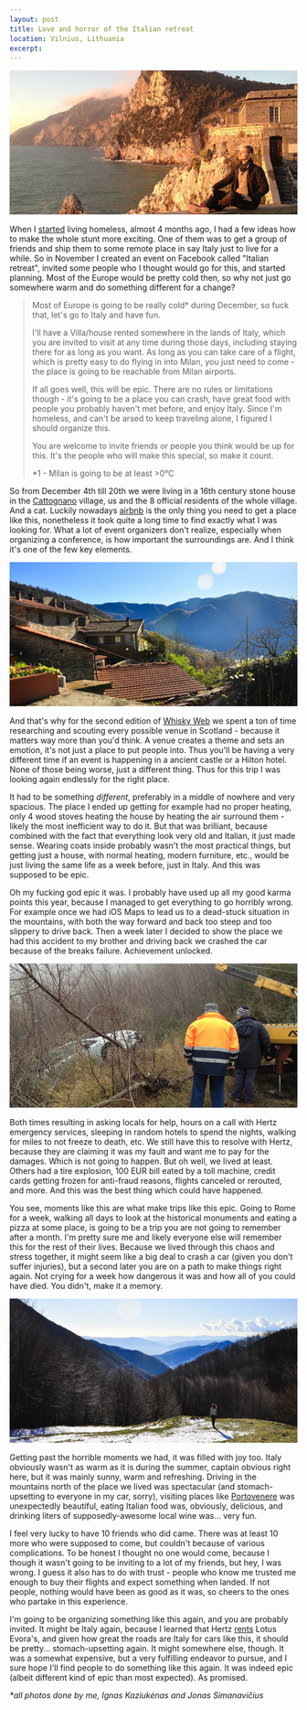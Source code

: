 ```yaml
---
layout: post
title: Love and horror of the Italian retreat
location: Vilnius, Lithuania
excerpt:
---
```


<img src="/blog/images/sitting-in-portovenere.jpg" alt="" />

When I [started](/blog/living-homeless.html) living homeless, almost 4 months ago, I had a few ideas how to make the whole stunt more exciting. One of them was to get a group of friends and ship them to some remote place in say Italy just to live for a while. So in November I created an event on Facebook called "Italian retreat", invited some people who I thought would go for this, and started planning. Most of the Europe would be pretty cold then, so why not just go somewhere warm and do something different for a change?

> Most of Europe is going to be really cold* during December, so fuck that, let's go to Italy and have fun.
>
> I'll have a Villa/house rented somewhere in the lands of Italy, which you are invited to visit at any time during those days, including staying there for as long as you want. As long as you can take care of a flight, which is pretty easy to do flying in into Milan, you just need to come - the place is going to be reachable from Milan airports.
>
> If all goes well, this will be epic. There are no rules or limitations though - it's going to be a place you can crash, have great food with people you probably haven't met before, and enjoy Italy. Since I'm homeless, and can't be arsed to keep traveling alone, I figured I should organize this.
>
> You are welcome to invite friends or people you think would be up for this. It's the people who will make this special, so make it count.
>
> \*1 - Milan is going to be at least >0°C

So from December 4th till 20th we were living in a 16th century stone house in the [Cattognano](http://maps.google.co.uk/maps?q=Via+Catognano,+Cattognano,+Massa-Carrara,+Italy&hl=en&sll=53.800651,-4.064941&sspn=9.363881,26.477051&oq=via+catognano+&hnear=Via+Catognano,+Cattognano,+Massa-carrara,+Toscana,+Italy&t=m&z=16) village, us and the 8 official residents of the whole village. And a cat. Luckily nowadays [airbnb](http://www.airbnb.com/) is the only thing you need to get a place like this, nonetheless it took quite a long time to find exactly what I was looking for. What a lot of event organizers don't realize, especially when organizing a conference, is how important the surroundings are. And I think it's one of the few key elements.

<img src="/blog/images/house-in-italy.jpg" alt="" />

And that's why for the second edition of [Whisky Web](http://whiskyweb.co.uk/) we spent a ton of time researching and scouting every possible venue in Scotland - because it matters way more than you'd think. A venue creates a theme and sets an emotion, it's not just a place to put people into. Thus you'll be having a very different time if an event is happening in a ancient castle or a Hilton hotel. None of those being worse, just a different thing. Thus for this trip I was looking again endlessly for the right place.

It had to be something *different*, preferably in a middle of nowhere and very spacious. The place I ended up getting for example had no proper heating, only 4 wood stoves heating the house by heating the air surround them - likely the most inefficient way to do it. But that was brilliant, because combined with the fact that everything look very old and Italian, it just made sense. Wearing coats inside probably wasn't the most practical things, but getting just a house, with normal heating, modern furniture, etc., would be just living the same life as a week before, just in Italy. And this was supposed to be epic.

Oh my fucking god epic it was. I probably have used up all my good karma points this year, because I managed to get everything to go horribly wrong. For example once we had iOS Maps to lead us to a dead-stuck situation in the mountains, with both the way forward and back too steep and too slippery to drive back. Then a week later I decided to show the place we had this accident to my brother and driving back we crashed the car because of the breaks failure. Achievement unlocked.

<img src="/blog/images/car-rescue.jpg" alt="" />

Both times resulting in asking locals for help, hours on a call with Hertz emergency services, sleeping in random hotels to spend the nights, walking for miles to not freeze to death, etc. We still have this to resolve with Hertz, because they are claiming it was my fault and want me to pay for the damages. Which is not going to happen. But oh well, we lived at least. Others had a tire explosion, 100 EUR bill eated by a toll machine, credit cards getting frozen for anti-fraud reasons, flights canceled or rerouted, and more. And this was the best thing which could have happened.

You see, moments like this are what make trips like this epic. Going to Rome for a week, walking all days to look at the historical monuments and eating a pizza at some place, is going to be a trip you are not going to remember after a month. I'm pretty sure me and likely everyone else will remember this for the rest of their lives. Because we lived through this chaos and stress together, it might seem like a big deal to crash a car (given you don't suffer injuries), but a second later you are on a path to make things right again. Not crying for a week how dangerous it was and how all of you could have died. You didn't, make it a memory.

<img src="/blog/images/mountains-in-italy.jpg" alt="" />

Getting past the horrible moments we had, it was filled with joy too. Italy obviously wasn't as warm as it is during the summer, captain obvious right here, but it was mainly sunny, warm and refreshing. Driving in the mountains north of the place we lived was spectacular (and stomach-upsetting to everyone in my car, sorry), visiting places like [Portovenere](http://maps.google.co.uk/maps?q=portovenere&hl=en&sll=44.335636,10.103302&sspn=0.369818,0.827408&hnear=Porto+Venere,+Province+of+La+Spezia,+Liguria,+Italy&t=m&z=13) was unexpectedly beautiful, eating Italian food was, obviously, delicious, and drinking liters of supposedly-awesome local wine was... very fun.

I feel very lucky to have 10 friends who did came. There was at least 10 more who were supposed to come, but couldn't because of various complications. To be honest I thought no one would come, because I though it wasn't going to be inviting to a lot of my friends, but hey, I was wrong. I guess it also has to do with trust - people who know me trusted me enough to buy their flights and expect something when landed. If not people, nothing would have been as good as it was, so cheers to the ones who partake in this experience.

I'm going to be organizing something like this again, and you are probably invited. It might be Italy again, because I learned that Hertz [rents](http://www.insideline.com/lotus/evora/rent-a-lotus-evora-from-hertz-europe.html) Lotus Evora's, and given how great the roads are Italy for cars like this, it should be pretty... stomach-upsetting again. It might somewhere else, though. It was a somewhat expensive, but a very fulfilling endeavor to pursue, and I sure hope I'll find people to do something like this again. It was indeed epic (albeit different kind of epic than most expected). As promised.

*\*all photos done by me, Ignas Kaziukėnas and Jonas Simanavičius*